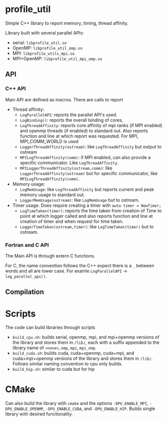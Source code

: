 # profile_util
Simple C++ library to report memory, timing, thread affinity. 

Library built with several parallel APIs: 
- serial: `libprofile_util.so`
- OpenMP: `libprofile_util_omp.so`
- MPI: `libprofile_utils_mpi.so`
- MPI+OpenMP: `libprofile_util_mpi_omp.so`

## API

### C++ API

Main API are defined as macros. There are calls to report 
- Thread affinity: 
    - `LogParallelAPI`: reports the parallel API's used. 
    - `LogBinding()`: reports the overall binding of cores,
    - `LogThreadAffinity`: reports core affinity of  mpi ranks (if MPI enabled) and openmp threads (if enabled) to standard out. Also reports function and line at which report was requested. For MPI, MPI_COMM_WORLD is used
    - `LoggerThreadAffinity(ostream)`: like `LogThreadAffinity` but output to ostream
    - `MPILogThreadAffinity(comm)`: if MPI enabled, can also provide a specific communicator. Like `LogThreadAffinity`. 
    - `MPILoggerThreadAffinity(ostream,comm)`: like `LoggerThreadAffinity(ostream)` but for specific communicator, like `MPILogThreadAffinity(comm)`.
- Memory usage:
    - `LogMemUsage`: like `LogThreadAffinity` but reports current and peak memory usage to standard out.
    - `LoggerMemUsage(ostream)`: like `LogMemUsage` but to ostream. 
- Timer usage. Does require creating a timer with `auto timer = NewTimer;`
    - `LogTimeTaken(timer)`: reports the time taken from creation of Time to point at which logger called and also reports function and line at creation of timer and when request for time taken. 
    - `LoggerTimeTaken(ostream,timer)`: like `LogTimeTaken(timer)` but to ostream. 
 

### Fortran and C API

The Main API is through extern C functions. 

For C, the name convention follows the C++ expect there is a `_` between words and all are lower case. For examle `LogParallelAPI` -> `log_parallel_api()`.

## Compilation 

# Scripts 

The code can build libraries through scripts 
- `build_cpu.sh`: builds serial, openmp, mpi, and mpi+openmp versions of the library and stores them in `/lib/`, each with a suffix appended to the library name of `<none>`, `omp`, `mpi`, `mpi_omp`.
- `build_cuda.sh`: builds cuda, cuda+openmp, cuda+mpi, and cuda+mpi+openmp versions of the library and stores them in `/lib/`. Follows similar naming convention to cpu only builds.
- `build_hip.sh`: similar to cuda but for hip

# CMake
Can also build the library with `cmake` and the options `-DPU_ENABLE_MPI`, `-DPU_ENABLE_OPENMP`, `-DPU_ENABLE_CUDA`, and `-DPU_ENABLE_HIP`. Builds single library with desired functionality. 
